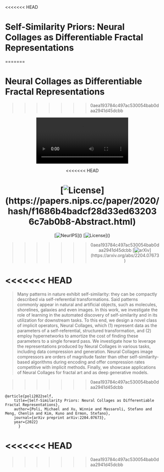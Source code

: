 <<<<<<< HEAD
# Self-Similarity Priors: Neural Collages as Differentiable Fractal Representations
=======
# Neural Collages as Differentiable Fractal Representations
>>>>>>> 0aea193784c497ac530054bab0daa2941d45dcbb

<p align="center">
<video src="media/CollageSteps.mp4">
</p>
<div align="center">
      
<<<<<<< HEAD

[![License](https://img.shields.io/badge/License-MIT-black.svg?)](https://papers.nips.cc/paper/2020/hash/f1686b4badcf28d33ed632036c7ab0b8-Abstract.html)
=======
[![NeurIPS](https://img.shields.io/badge/NeurIPS-2022-red.svg?)]()
[![License](https://img.shields.io/badge/License-MIT-black.svg?)]()
>>>>>>> 0aea193784c497ac530054bab0daa2941d45dcbb
[![arXiv](https://img.shields.io/badge/arXiv-2204.07673-purple.svg?)](https://arxiv.org/abs/2204.07673)

</div>

<<<<<<< HEAD
=======
> Many patterns in nature exhibit self-similarity: they can be compactly described via self-referential transformations. Said patterns commonly appear in natural and artificial objects, such as molecules, shorelines, galaxies and even images. In this work, we investigate the role of learning in the automated discovery of self-similarity and in its utilization for downstream tasks. To this end, we design a novel class of implicit operators, Neural Collages, which (1) represent data as the parameters of a self-referential, structured transformation, and (2) employ hypernetworks to amortize the cost of finding these parameters to a single forward pass. We investigate how to leverage the representations produced by Neural Collages in various tasks, including data compression and generation. Neural Collages image compressors are orders of magnitude faster than other self-similarity-based algorithms during encoding and offer compression rates competitive with implicit methods. Finally, we showcase applications of Neural Collages for fractal art and as deep generative models.

>>>>>>> 0aea193784c497ac530054bab0daa2941d45dcbb
```
@article{poli2022self,
    title={Self-Similarity Priors: Neural Collages as Differentiable Fractal Representations},
    author={Poli, Michael and Xu, Winnie and Massaroli, Stefano and Meng, Chenlin and Kim, Kuno and Ermon, Stefano}, 
    journal={arXiv preprint arXiv:2204.07673}, 
    year={2022}
      }
```
<<<<<<< HEAD
=======


>>>>>>> 0aea193784c497ac530054bab0daa2941d45dcbb
